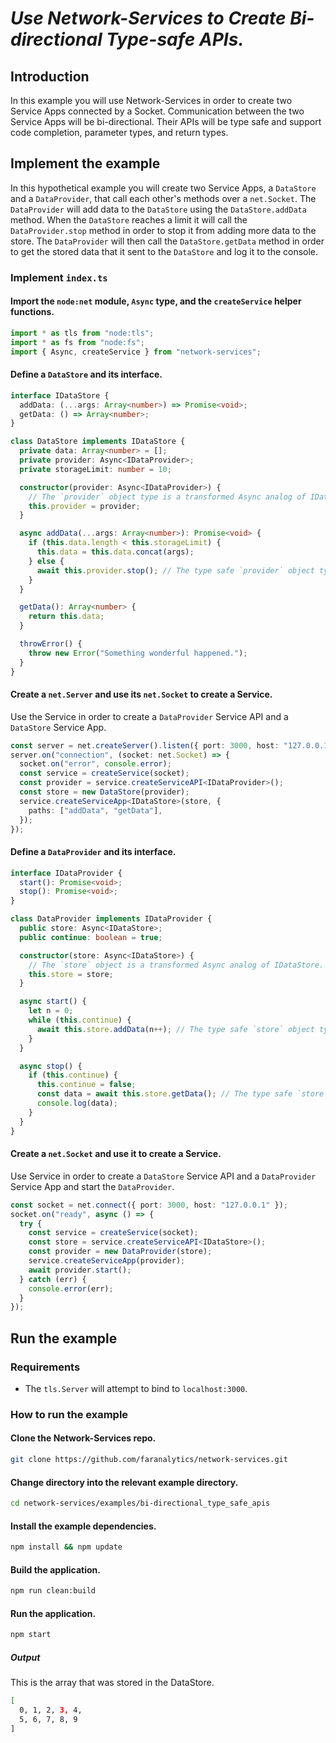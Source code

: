 # _Use Network-Services to Create Bi-directional Type-safe APIs._

## Introduction

In this example you will use Network-Services in order to create two Service Apps connected by a Socket. Communication between the two Service Apps will be bi-directional. Their APIs will be type safe and support code completion, parameter types, and return types.

## Implement the example

In this hypothetical example you will create two Service Apps, a `DataStore` and a `DataProvider`, that call each other's methods over a `net.Socket`. The `DataProvider` will add data to the `DataStore` using the `DataStore.addData` method. When the `DataStore` reaches a limit it will call the `DataProvider.stop` method in order to stop it from adding more data to the store. The `DataProvider` will then call the `DataStore.getData` method in order to get the stored data that it sent to the `DataStore` and log it to the console.

### Implement `index.ts`

#### Import the `node:net` module, `Async` type, and the `createService` helper functions.

```ts
import * as tls from "node:tls";
import * as fs from "node:fs";
import { Async, createService } from "network-services";
```

#### Define a `DataStore` and its interface.

```ts
interface IDataStore {
  addData: (...args: Array<number>) => Promise<void>;
  getData: () => Array<number>;
}

class DataStore implements IDataStore {
  private data: Array<number> = [];
  private provider: Async<IDataProvider>;
  private storageLimit: number = 10;

  constructor(provider: Async<IDataProvider>) {
    // The `provider` object type is a transformed Async analog of IDataProvider.
    this.provider = provider;
  }

  async addData(...args: Array<number>): Promise<void> {
    if (this.data.length < this.storageLimit) {
      this.data = this.data.concat(args);
    } else {
      await this.provider.stop(); // The type safe `provider` object type supports code completion.
    }
  }

  getData(): Array<number> {
    return this.data;
  }

  throwError() {
    throw new Error("Something wonderful happened.");
  }
}
```

#### Create a `net.Server` and use its `net.Socket` to create a Service.

Use the Service in order to create a `DataProvider` Service API and a `DataStore` Service App.

```ts
const server = net.createServer().listen({ port: 3000, host: "127.0.0.1" });
server.on("connection", (socket: net.Socket) => {
  socket.on("error", console.error);
  const service = createService(socket);
  const provider = service.createServiceAPI<IDataProvider>();
  const store = new DataStore(provider);
  service.createServiceApp<IDataStore>(store, {
    paths: ["addData", "getData"],
  });
});
```

#### Define a `DataProvider` and its interface.

```ts
interface IDataProvider {
  start(): Promise<void>;
  stop(): Promise<void>;
}

class DataProvider implements IDataProvider {
  public store: Async<IDataStore>;
  public continue: boolean = true;

  constructor(store: Async<IDataStore>) {
    // The `store` object is a transformed Async analog of IDataStore.
    this.store = store;
  }

  async start() {
    let n = 0;
    while (this.continue) {
      await this.store.addData(n++); // The type safe `store` object type supports code completion.
    }
  }

  async stop() {
    if (this.continue) {
      this.continue = false;
      const data = await this.store.getData(); // The type safe `store` object type supports code completion.
      console.log(data);
    }
  }
}
```

#### Create a `net.Socket` and use it to create a Service. 

Use Service in order to create a `DataStore` Service API and a `DataProvider` Service App and start the `DataProvider`.

```ts
const socket = net.connect({ port: 3000, host: "127.0.0.1" });
socket.on("ready", async () => {
  try {
    const service = createService(socket);
    const store = service.createServiceAPI<IDataStore>();
    const provider = new DataProvider(store);
    service.createServiceApp(provider);
    await provider.start();
  } catch (err) {
    console.error(err);
  }
});
```

## Run the example

### Requirements

- The `tls.Server` will attempt to bind to `localhost:3000`.

### How to run the example

#### Clone the Network-Services repo.

```bash
git clone https://github.com/faranalytics/network-services.git
```

#### Change directory into the relevant example directory.

```bash
cd network-services/examples/bi-directional_type_safe_apis
```

#### Install the example dependencies.

```bash
npm install && npm update
```

#### Build the application.

```bash
npm run clean:build
```

#### Run the application.

```bash
npm start
```

##### Output

This is the array that was stored in the DataStore.

```bash
[
  0, 1, 2, 3, 4,
  5, 6, 7, 8, 9
]
```

